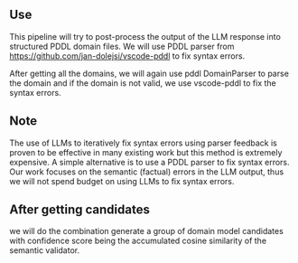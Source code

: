 ## Use
This pipeline will try to post-process the output of the LLM response into structured PDDL domain files. We will use PDDL parser from https://github.com/jan-dolejsi/vscode-pddl to fix syntax errors. 

After getting all the domains, we will again use pddl DomainParser to parse the domain and if the domain is not valid, we use vscode-pddl to fix the syntax errors.

## Note
The use of LLMs to iteratively fix syntax errors using parser feedback is proven to be effective in many existing work but this method is extremely expensive. A simple alternative is to use a PDDL parser to fix syntax errors. Our work focuses on the semantic (factual) errors in the LLM output, thus we will not spend budget on using LLMs to fix syntax errors.

## After getting candidates 
we will do the combination generate a group of domain model candidates with confidence score being the accumulated cosine similarity of the semantic validator. 